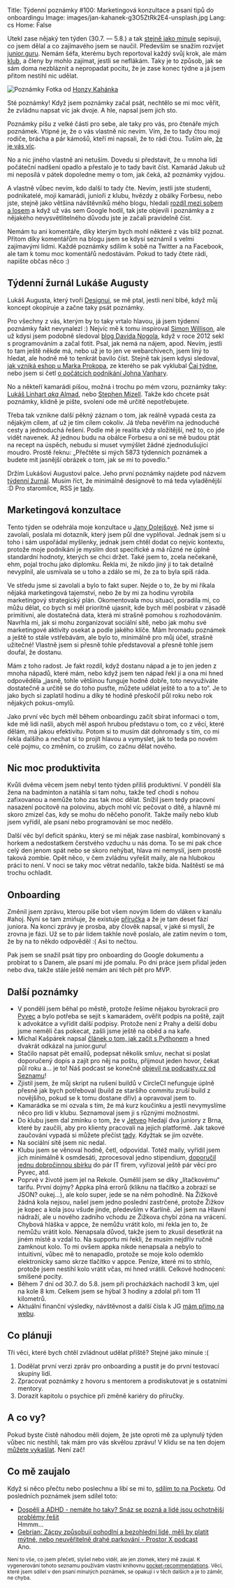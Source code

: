 Title: Týdenní poznámky #100: Marketingová konzultace a psaní tipů do onboardingu
Image: images/jan-kahanek-g3O5ZtRk2E4-unsplash.jpg
Lang: cs
Home: False


Utekl zase nějaký ten týden (30.7. — 5.8.) a tak [stejně jako minule]({filename}/2022-07-29_tydenni-poznamky-99-diskutovani-v-klubu-kolo-a-onboarding.md) sepisuji, co jsem dělal a co zajímavého jsem se naučil. Především se snažím rozvíjet [junior.guru](https://junior.guru/). Nemám šéfa, kterému bych reportoval každý svůj krok, ale mám [klub](https://junior.guru/club/), a členy by mohlo zajímat, jestli se neflákám. Taky je to způsob, jak se sám doma nezbláznit a nepropadat pocitu, že je zase konec týdne a já jsem přitom nestihl nic udělat.

![Poznámky]({static}/images/jan-kahanek-g3O5ZtRk2E4-unsplash.jpg)
Fotka od [Honzy Kahánka](https://unsplash.com/@honza_kahanek)

Sté poznámky! Když jsem poznámky začal psát, nechtělo se mi moc věřit, že zvládnu napsat víc jak dvoje. A hle, napsal jsem jich sto.

Poznámky píšu z velké části pro sebe, ale taky pro vás, pro čtenáře mých poznámek. Vtipné je, že o vás vlastně nic nevím. Vím, že to tady čtou moji rodiče, brácha a pár kámošů, kteří mi napsali, že to rádi čtou. Tuším ale, [že je vás víc](https://simpleanalytics.com/honzajavorek.cz?period=month&search=paths%3Atydenni-poznamky).

No a nic jiného vlastně ani netuším. Dovedu si představit, že u mnoha lidí počáteční nadšení opadlo a přestalo je to tady bavit číst. Kamarád Jakub už mi neposílá v pátek dopoledne memy o tom, jak čeká, až poznámky vyjdou.

A vlastně vůbec nevím, kdo další to tady čte. Nevím, jestli jste studenti, podnikatelé, moji kamarádi, junioři z klubu, hvězdy z obálky Forbesu, nebo jste, stejně jako většina návštěvníků mého blogu, hledali [rozdíl mezi sobem a losem](https://honzajavorek.cz/blog/sob-a-los/) a když už vás sem Google hodil, tak jste objevili i poznámky a z nějakého nevysvětlitelného důvodu jste je začali pravidelně číst.

Nemám tu ani komentáře, díky kterým bych mohl některé z vás blíž poznat. Přitom díky komentářům na blogu jsem se kdysi seznámil s velmi zajímavými lidmi. Každé poznámky sdílím k sobě na Twitter a na Facebook, ale tam k tomu moc komentářů nedostávám. Pokud to tady čtete rádi, napište občas něco :)


## Týdenní žurnál Lukáše Augusty

Lukáš Augusta, který tvoří [Designui](https://www.designui.cz/), se mě ptal, jestli není blbé, když můj koncept okopíruje a začne taky psát poznámky.

Pro všechny z vás, kterým by to taky vrtalo hlavou, já jsem týdenní poznámky fakt nevynalezl :) Nejvíc mě k tomu inspiroval [Simon Willison](https://simonwillison.net/), ale už kdysi jsem podobně sledoval [blog Davida Nogola](https://www.nogol.cz/blog/), když v roce 2012 sekl s programováním a začal fotit. Psal, jak nemá na nájem, apod. Nevím, jestli to tam ještě někde má, nebo už je to jen ve webarchivech, jsem líný to hledat, ale hodně mě to tenkrát bavilo číst. Stejně tak jsem kdysi sledoval, [jak vzniká eshop u Marka Prokopa](https://dokosiku.blogspot.com/), ze kterého se pak vyklubal [Čaj týdne](https://cajtydne.cz/), nebo jsem si četl [o počátcích podnikání Johna Vanhary](https://www.podnikanivusa.com/).

No a někteří kamarádi píšou, možná i trochu po mém vzoru, poznámky taky: [Lukáš Linhart _aka_ Almad](https://almad.blog/notes/), nebo [Stephen Mizell](https://smizell.com/categories/weeknotes/). Takže kdo chcete psát poznámky, klidně je pište, svolení ode mě určitě nepotřebujete.

Třeba tak vznikne další pěkný záznam o tom, jak reálně vypadá cesta za nějakým cílem, ať už je tím cílem cokoliv. Já třeba nevěřím na jednoduché cesty a jednoduchá řešení. Podle mě je realita vždy složitější, než to, co jde vidět navenek. Až jednou budu na obálce Forbesu a oni se mě budou ptát na recept na úspěch, nebudu si muset vymýšlet žádné zjednodušující moudro. Prostě řeknu: „Přečtěte si mých 5873 týdenních poznámek a budete mít jasnější obrázek o tom, jak se mi to povedlo.“

Držím Lukášovi Augustovi palce. Jeho první poznámky najdete pod názvem [týdenní žurnál](https://www.lukasaugusta.cz/tydenni-zurnal/1-proc-zacinam-delat-tydenni-zaznamy). Musím říct, že minimálně designově to má teda vyladěnější :D Pro staromilce, RSS je [tady](https://www.lukasaugusta.cz/tydenni-zurnal/rss.xml).


## Marketingová konzultace

Tento týden se odehrála moje konzultace u [Jany Dolejšové](https://www.janadolejsova.cz/). Než jsme si zavolali, poslala mi dotazník, který jsem půl dne vyplňoval. Jednak jsem si u toho i sám uspořádal myšlenky, jednak jsem chtěl dodat co nejvíc kontextu, protože moje podnikání je myslím dost specifické a má různé ne úplně standardní hodnoty, kterých se chci držet. Také jsem to, zcela nečekaně, ehm, pojal trochu jako diplomku. Řekla mi, že nikdo jiný jí to tak detailně nevyplnil, ale usmívala se u toho a zdálo se mi, že za to byla spíš ráda.

Ve středu jsme si zavolali a bylo to fakt super. Nejde o to, že by mi říkala nějaká marketingová tajemství, nebo že by mi za hodinu vyrobila marketingový strategický plán. Okomentovala mou situaci, poradila mi, co můžu dělat, co bych si měl prioritně ujasnit, kde bych měl posbírat v zásadě primitivní, ale dostatečná data, která mi strašně pomohou s rozhodováním. Navrhla mi, jak si mohu zorganizovat sociální sítě, nebo jak mohu své marketingové aktivity osekat a podle jakého klíče. Mám hromadu poznámek a ještě to stále vstřebávám, ale bylo to, minimálně pro můj účel, strašně užitečné! Vlastně jsem si přesně tohle představoval a přesně tohle jsem doufal, že dostanu.

Mám z toho radost. Je fakt rozdíl, když dostanu nápad a je to jen jeden z mnoha nápadů, které mám, nebo když jsem ten nápad řekl jí a ona mi hned odpověděla „jasně, tohle většinou funguje hodně dobře, toto nevyužíváte dostatečně a určitě se do toho pusťte, můžete udělat ještě to a to a to“. Je to jako bych si zaplatil hodinu a díky té hodině přeskočil půl roku nebo rok nějakých pokus-omylů.

Jako první věc bych měl během onboardingu začít sbírat informaci o tom, kde mě lidi našli, abych měl aspoň hrubou představu o tom, co z věcí, které dělám, má jakou efektivitu. Potom si to musím dát dohromady s tím, co mi řekla dalšího a nechat si to projít hlavou a vymyslet, jak to teda po novém celé pojmu, co změním, co zruším, co začnu dělat nového.


## Nic moc produktivita

Kvůli dvěma věcem jsem nebyl tento týden příliš produktivní. V pondělí šla žena na badminton a natáhla si tam nohu, takže teď chodí s nohou zafixovanou a nemůže toho zas tak moc dělat. Snížil jsem tedy pracovní nasazení pocitově na polovinu, abych mohl víc pečovat o dítě, a hlavně mi skoro zmizel čas, kdy se mohu do něčeho ponořit. Takže maily nebo klub jsem vyřídil, ale psaní nebo programování se moc nedělo.

Další věc byl deficit spánku, který se mi nějak zase nasbíral, kombinovaný s horkem a nedostatkem čerstvého vzduchu u nás doma. To se mi pak chce celý den jenom spát nebo se skoro nehýbat, hlava mi nemyslí, jsem prostě taková zombie. Opět něco, v čem zvládnu vyřešit maily, ale na hlubokou práci to není. V noci se taky moc větrat nedařilo, takže bída. Naštěstí se má trochu ochladit.


## Onboarding

Změnil jsem zprávu, kterou píše bot všem novým lidem do vláken v kanálu #ahoj. Nyní se tam zmiňuje, že existuje [příručka](https://junior.guru/handbook/) a že je tam deset fází juniora. Na konci zprávy je prosba, aby člověk napsal, v jaké si myslí, že zrovna je fázi. Už se to pár lidem takhle nově poslalo, ale zatím nevím o tom, že by na to někdo odpověděl :( Asi to nečtou.

Pak jsem se snažil psát tipy pro onboarding do Google dokumentu a probírat to s Danem, ale psaní mi jde pomalu. Po dni práce jsem přidal jeden nebo dva, takže stále ještě nemám ani těch pět pro MVP.


## Další poznámky

- V pondělí jsem běhal po městě, protože řešíme nějakou byrokracii pro [Pyvec](https://pyvec.org/) a bylo potřeba se sejít s kamarádem, ověřit podpis na poště, zajít k advokátce a vyřídit další podpisy. Protože není z Prahy a delší dobu jsme neměli čas pokecat, zašli jsme ještě na oběd a na kafe.
- Michal Kašpárek napsal [článek o tom, jak začít s Pythonem](https://finmag.penize.cz/veda-a-technika/435552-jak-zacit-programovat-v-pythonu-finmag-newsletter-tentokrat-jinak) a hned dvakrát odkázal na junior.guru!
- Stačilo napsat pět emailů, podepsat několik smluv, nechat si poslat doporučený dopis a zajít pro něj na poštu, přijmout jeden hovor, čekat půl roku a… je to! Náš podcast se konečně [objevil na podcasty.cz od Seznamu](https://podcasty.seznam.cz/podcast/junior-guru-podcast)!
- Zjistil jsem, že můj skript na rušení buildů v CircleCI nefunguje úplně přesně jak bych potřeboval (build ze staršího commitu zruší build z novějšího, pokud se k tomu dostane dřív) a opravoval jsem to.
- Kamarádka se mi ozvala s tím, že má kurz koučinku a jestli nevymyslíme něco pro lidi v klubu. Seznamoval jsem ji s různými možnostmi.
- Do klubu jsem dal zmínku o tom, že v [Jetveo](https://jetveo.io) hledají dva juniory z Brna, které by zaučili, aby pro klienty pracovali na jejich platformě. Jak takové zaučování vypadá si můžete přečíst [tady](https://jetveo.io/cs/blog/articles/jakub-interview). Kdyžtak se jim ozvěte.
- Na sociální sítě jsem nic nedal.
- Klubu jsem se věnoval hodně, četl, odpovídal. Totéž maily, vyřídil jsem jich minimálně k osmdesáti, zprocesoval jedno stipendium, [doporučil jednu dobročinnou sbírku](https://www.donio.cz/taborprodeti) do pár IT firem, vyřizoval ještě pár věcí pro Pyvec, atd.
- Poprvé v životě jsem jel na Rekole. Osmělil jsem se díky „lítačkovému“ tarifu. První dojmy? Appka plná errorů (kliknu na tlačítko a zobrazí se JSON? oukej...), ale kolo super, jede se na něm pohodlně. Na Žižkově žádná kola nejsou, našel jsem jedno poslední zastrčené, protože Žižkov je kopec a kola jsou všude jinde, především v Karlíně. Jel jsem na Hlavní nádraží, ale u nového zadního vchodu ze Žižkova chybí zóna na vrácení. Chybová hláška v appce, že nemůžu vrátit kolo, mi řekla jen to, že nemůžu vrátit kolo. Nenapsala důvod, takže jsem to zkusil desetkrát na jiném místě a vzdal to. Na supportu mi řekli, že musím nejdřív ručně zamknout kolo. To mi ovšem appka nikde nenapsala a nebylo to intuitivní, vůbec mě to nenapadlo, protože se moje kolo odemklo elektronicky samo skrze tlačítko v appce. Peníze, které mi to strhlo, protože jsem nestihl kolo vrátit včas, mi hned vrátili. Celkové hodnocení: smíšené pocity.
- Během 7 dní od 30.7. do 5.8. jsem při procházkách nachodil 3 km, ujel na kole 8 km. Celkem jsem se hýbal 3 hodiny a zdolal při tom 11 kilometrů.
- Aktuální finanční výsledky, návštěvnost a další čísla k JG [mám přímo na webu](https://junior.guru/open/).


## Co plánuji

Tři věci, které bych chtěl zvládnout udělat příště? Stejné jako minule :(

1. Dodělat první verzi zpráv pro onboarding a pustit je do první testovací skupiny lidí.
2. Zpracovat poznámky z hovoru s mentorem a prodiskutovat je s ostatními mentory.
3. Dorazit kapitolu o psychice při změně kariéry do příručky.


## A co vy?

Pokud byste čistě náhodou měli dojem, že jste oproti mě za uplynulý týden vůbec nic nestihli, tak mám pro vás skvělou zprávu! V klidu se na ten dojem [můžete vykašlat]({filename}/2020-06-04_neni-to-zavod.md). Není zač!


## Co mě zaujalo

Když si něco přečtu nebo poslechnu a líbí se mi to, [sdílím to na Pocketu](https://getpocket.com/@honzajavorek). Od posledních poznámek jsem sdílel toto:

- [Dospělí a ADHD - nemáte ho taky? Snáz se pozná a lidé jsou ochotnější problémy řešit](https://getpocket.com/redirect?&url=https%3A%2F%2Fovercast.fm%2F%2BRZMhhsqwI&h=07d855d89db26af9a20d9e058b451ffa6131dc3854723e7adda129f8636e4477)<br>Hmmm…
- [Gebrian: Zácpy způsobují pohodlní a bezohlední lidé, měli by platit mýtné, nebo neuvěřitelně drahé parkování - Prostor X podcast](https://getpocket.com/redirect?&url=https%3A%2F%2Fovercast.fm%2F%2BWv2Sr88zI&h=0fa2eeb04a2d3c349e294c3bd4a17c691cc0cf0d78b275959689895db7d0476b)<br>Ano.

<small>Není to vše, co jsem přečetl, slyšel nebo viděl, ale jen zlomek, který mě zaujal. K vygenerování tohoto seznamu používám vlastní knihovnu <a href="https://pypi.org/project/pocket-recommendations/">pocket-recommendations</a>. Věci, které jsem sdílel v den psaní minulých poznámek, se opakují i v těch dalších a je to záměr, ne chyba.</small>

